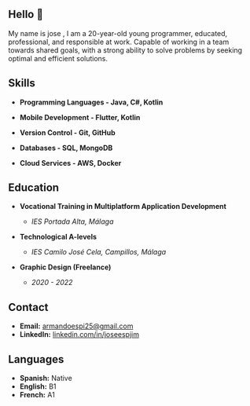 ## Hello 👋

My name is jose , I am a 20-year-old young programmer, educated, professional, and responsible at work. Capable of working in a team towards shared goals, with a strong ability to solve problems by seeking optimal and efficient solutions.

## Skills

- **Programming Languages - Java, C#, Kotlin**

- **Mobile Development - Flutter, Kotlin**

- **Version Control - Git, GitHub**

- **Databases - SQL, MongoDB**

- **Cloud Services - AWS, Docker**
  
## Education

- **Vocational Training in Multiplatform Application Development**
  - *IES Portada Alta, Málaga*

- **Technological A-levels**
  - *IES Camilo José Cela, Campillos, Málaga*

- **Graphic Design (Freelance)**
  - *2020 - 2022*
    
## Contact

- **Email:** armandoespi25@gmail.com
- **LinkedIn:** [linkedin.com/in/joseespjim](https://www.linkedin.com/in/joseespjim)

## Languages

- **Spanish:** Native
- **English:** B1
- **French:** A1
